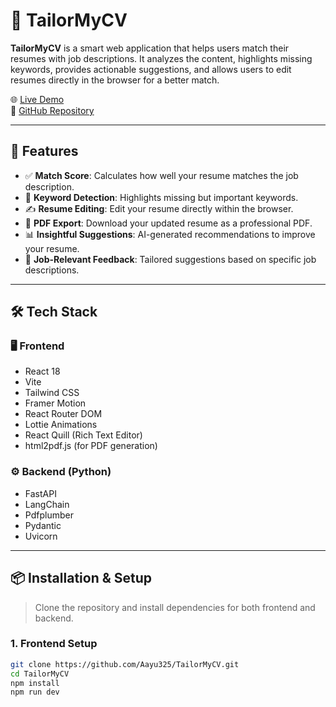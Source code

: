 # 🧠 TailorMyCV

**TailorMyCV** is a smart web application that helps users match their resumes with job descriptions. It analyzes the content, highlights missing keywords, provides actionable suggestions, and allows users to edit resumes directly in the browser for a better match.

🌐 [Live Demo](https://tailor-my-cv-xtkw.vercel.app/)  
📁 [GitHub Repository](https://github.com/Aayu325/TailorMyCV)

---

## 🚀 Features

- ✅ **Match Score**: Calculates how well your resume matches the job description.
- 🧩 **Keyword Detection**: Highlights missing but important keywords.
- ✍️ **Resume Editing**: Edit your resume directly within the browser.
- 📄 **PDF Export**: Download your updated resume as a professional PDF.
- 📊 **Insightful Suggestions**: AI-generated recommendations to improve your resume.
- 🎯 **Job-Relevant Feedback**: Tailored suggestions based on specific job descriptions.

---

## 🛠️ Tech Stack

### 🖥️ Frontend
- React 18
- Vite
- Tailwind CSS
- Framer Motion
- React Router DOM
- Lottie Animations
- React Quill (Rich Text Editor)
- html2pdf.js (for PDF generation)

### ⚙️ Backend (Python)
- FastAPI
- LangChain
- Pdfplumber
- Pydantic
- Uvicorn

---

## 📦 Installation & Setup

> Clone the repository and install dependencies for both frontend and backend.

### 1. Frontend Setup

```bash
git clone https://github.com/Aayu325/TailorMyCV.git
cd TailorMyCV
npm install
npm run dev
